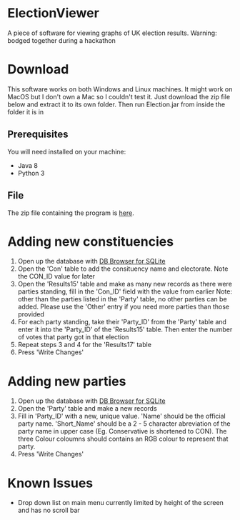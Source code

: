 # ElectionViewer
A piece of software for viewing graphs of UK election results. Warning: bodged together during a hackathon

# Download
This software works on both Windows and Linux machines. It might work on MacOS but I don't own a Mac so I couldn't test it. Just download the zip file below and extract it to its own folder. Then run Election.jar from inside the folder it is in

## Prerequisites
You will need installed on your machine:
- Java 8
- Python 3

## File
The zip file containing the program is [here](https://drive.google.com/open?id=13R07CU-RByTnDXSHuKZ1RaCl6QUt_Rbb).

# Adding new constituencies
1. Open up the database with [DB Browser for SQLite](https://sqlitebrowser.org/)
2. Open the 'Con' table to add the consituency name and electorate. Note the CON_ID value for later
3. Open the 'Results15' table and make as many new records as there were parties standing, fill in the 'Con_ID' field with the value from earlier
Note: other than the parties listed in the 'Party' table, no other parties can be added. Please use the 'Other' entry if you need more parties than those provided
4. For each party standing, take their 'Party_ID' from the 'Party' table and enter it into the 'Party_ID' of the 'Results15' table. Then enter the number of votes that party got in that election
5. Repeat steps 3 and 4 for the 'Results17' table
6. Press 'Write Changes'

# Adding new parties
1. Open up the database with [DB Browser for SQLite](https://sqlitebrowser.org/)
2. Open the 'Party' table and make a new records
3. Fill in 'Party_ID' with a new, unique value. 'Name' should be the official party name. 'Short_Name' should be a 2 - 5 character abreviation of the party name in upper case (Eg. Conservative is shortened to CON). The three Colour coloumns should contains an RGB colour to represent that party.
4. Press 'Write Changes'

# Known Issues
- Drop down list on main menu currently limited by height of the screen and has no scroll bar
